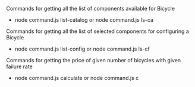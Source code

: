 Commands for getting all the list of components available for Bicycle

- node command.js list-catalog or node command.js ls-ca

Commands for getting all the list of selected components for configuring a Bicycle

- node command.js list-config or node command.js ls-cf

Commands for getting the price of given number of bicycles with given failure rate

- node command.js calculate or node command.js c
